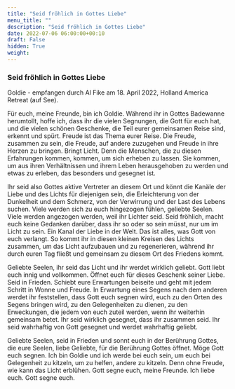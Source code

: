 ```yaml
---
title: "Seid fröhlich in Gottes Liebe"
menu_title: ""
description: "Seid fröhlich in Gottes Liebe"
date: 2022-07-06 06:00:00+00:10
draft: False
hidden: True
weight:
---
```

### Seid fröhlich in Gottes Liebe

Goldie - empfangen durch Al Fike am 18. April 2022, Holland America Retreat (auf See).

Für euch, meine Freunde, bin ich Goldie. Während ihr in Gottes Badewanne herumtollt, hoffe ich, dass ihr die vielen Segnungen, die Gott für euch hat, und die vielen schönen Geschenke, die Teil eurer gemeinsamen Reise sind, erkennt und spürt. Freude ist das Thema eurer Reise. Die Freude, zusammen zu sein, die Freude, auf andere zuzugehen und Freude in ihre Herzen zu bringen. Bringt Licht. Denn die Menschen, die zu diesen Erfahrungen kommen, kommen, um sich erheben zu lassen. Sie kommen, um aus ihren Verhältnissen und ihrem Leben herausgehoben zu werden und etwas zu erleben, das besonders und gesegnet ist.

Ihr seid also Gottes aktive Vertreter an diesem Ort und könnt die Kanäle der Liebe und des Lichts für diejenigen sein, die Erleichterung von der Dunkelheit und dem Schmerz, von der Verwirrung und der Last des Lebens suchen. Viele werden sich zu euch hingezogen fühlen, geliebte Seelen. Viele werden angezogen werden, weil ihr Lichter seid. Seid fröhlich, macht euch keine Gedanken darüber, dass ihr so oder so sein müsst, nur um im Licht zu sein. Ein Kanal der Liebe in der Welt. Das ist alles, was Gott von euch verlangt. So kommt ihr in diesen kleinen Kreisen des Lichts zusammen, um das Licht aufzubauen und zu regenerieren, während ihr durch euren Tag fließt und gemeinsam zu diesem Ort des Friedens kommt.

Geliebte Seelen, ihr seid das Licht und ihr werdet wirklich geliebt. Gott liebt euch innig und vollkommen. Öffnet euch für dieses Geschenk seiner Liebe. Seid in Frieden. Schiebt eure Erwartungen beiseite und geht mit jedem Schritt in Wonne und Freude. In Erwartung eines Segens nach dem anderen werdet ihr feststellen, dass Gott euch segnen wird, euch zu den Orten des Segens bringen wird, zu den Gelegenheiten zu dienen, zu den Erweckungen, die jedem von euch zuteil werden, wenn ihr weiterhin gemeinsam betet. Ihr seid wirklich gesegnet, dass ihr zusammen seid. Ihr seid wahrhaftig von Gott gesegnet und werdet wahrhaftig geliebt.

Geliebte Seelen, seid in Frieden und sonnt euch in der Berührung Gottes, die eure Seelen, liebe Geliebte, für die Berührung Gottes öffnet. Möge Gott euch segnen. Ich bin Goldie und ich werde bei euch sein, um euch bei Gelegenheit zu kitzeln, um zu helfen, andere zu kitzeln. Denn ohne Freude, wie kann das Licht erblühen. Gott segne euch, meine Freunde. Ich liebe euch. Gott segne euch.